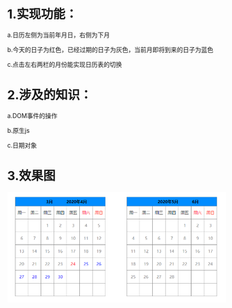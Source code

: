 # 1.实现功能：
   a.日历左侧为当前年月日，右侧为下月  

   b.今天的日子为红色，已经过期的日子为灰色，当前月即将到来的日子为蓝色  

   c.点击左右两栏的月份能实现日历表的切换  


# 2.涉及的知识：
   a.DOM事件的操作  

   b.原生js  

   c.日期对象  

# 3.效果图
  ![image](https://github.com/TanQiong/Weekend-Hodgepodge/blob/master/DemoImages/02.calendar.png?raw=true
)
